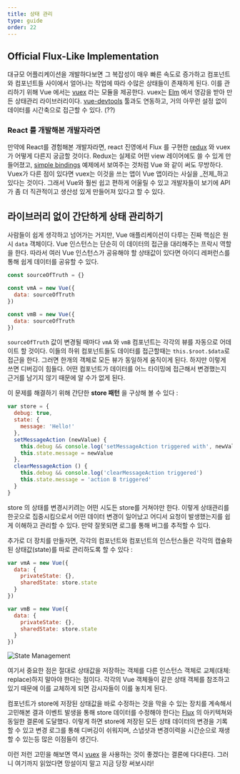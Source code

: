 ```yaml
---
title: 상태 관리 
type: guide
order: 22
---
```


## Official Flux-Like Implementation

대규모 어플리케이션을 개발하다보면 그 복잡성이 매우 빠른 속도로 증가하고 컴포넌트와 컴포넌트들 사이에서 얼어나는 작업에 따라 수많은 상태들이 존재하게 된다. 이를 관리하기 위해 Vue 에서는 [vuex](https://github.com/vuejs/vuex) 라는 모듈을 제공한다. vuex는 [Elm](https://en.wikipedia.org/wiki/Elm_%28programming_language%29) 에서 영감을 받아 만든 상태관리 라이브러리이다. [vue-devtools](https://github.com/vuejs/vue-devtools) 툴과도 연동하고, 거의 아무런 설정 없이 데이터를 시간축으로 접근할 수 있다. (??)

### React 를 개발해본 개발자라면

만약에 React를 경험해본 개발자라면, react 진영에서 Flux 를 구현한 [redux](https://github.com/reactjs/redux) 와 vuex가 어떻게 다른지 궁금할 것이다. Redux는 실제로 어떤 view 레이어에도 쓸 수 있게 만들어졌고, [simple bindings](https://github.com/egoist/revue) 예제에서 보여주는 것처럼 Vue 와 같이 써도 무방하다. Vuex가 다른 점이 있다면 vuex는 이것을 쓰는 앱이 Vue 앱이라는 사실을 _전제_하고 있다는 것이다. 그래서 Vue와 훨씬 쉽고 편하게 어울릴 수 있고 개발자들이 보기에 API가 좀 더 직관적이고 생산성 있게 만들어져 있다고 할 수 있다.

## 라이브러리 없이 간단하게 상태 관리하기

사람들이 쉽게 생각하고 넘어가는 거지만, Vue 애플리케이션이 다루는 진짜 핵심은 원시 `data` 객체이다. Vue 인스턴스는 단순히 이 데이터의 접근을 대리해주는 프락시 역할을 한다. 따라서 여러 Vue 인스턴스가 공유해야 할 상태값이 있다면 아이디 레퍼런스를 통해 쉽게 데이터를 공유할 수 있다. 

``` js
const sourceOfTruth = {}

const vmA = new Vue({
  data: sourceOfTruth
})

const vmB = new Vue({
  data: sourceOfTruth
})
```

`sourceOfTruth` 값이 변경될 때마다 `vmA` 와 `vmB` 컴포넌트는 각각의 뷰를 자동으로 어데이트 할 것이다. 이들의 하위 컴포넌트들도 데이터를 접근할때는 `this.$root.$data`로 접근을 한다. 그러면 한개의 객체로 모든 뷰가 동일하게 움직이게 된다. 하지만 이렇게 쓰면 디버깅이 힘들다. 어떤 컴포넌트가 데이터를 어느 타이밍에 접근해서 변경했는지 근거를 남기지 않기 때문에 알 수가 없게 된다. 

이 문제를 해결하기 위해 간단한 **store 패턴** 을 구상해 볼 수 있다 :

``` js
var store = {
  debug: true,
  state: {
    message: 'Hello!'
  },
  setMessageAction (newValue) {
    this.debug && console.log('setMessageAction triggered with', newValue)
    this.state.message = newValue
  },
  clearMessageAction () {
    this.debug && console.log('clearMessageAction triggered')
    this.state.message = 'action B triggered'
  }
}
```

store 의 상태를 변경시키려는 어떤 시도든 store를 거쳐야만 한다. 이렇게 상태관리를 한곳으로 집중시킴으로서 어떤 데이터 변경이 일어났고 어디서 요청이 발생했는지를 쉽게 이해하고 관리할 수 있다. 만약 잘못되면 로그를 통해 버그를 추적할 수 있다.

추가로 더 장치를 만들자면, 각각의 컴포넌트와 컴포넌트의 인스턴스들은 각각의 캡슐화된 상태값(state)를 따로 관리하도록 할 수 있다 : 

``` js
var vmA = new Vue({
  data: {
    privateState: {},
    sharedState: store.state
  }
})

var vmB = new Vue({
  data: {
    privateState: {},
    sharedState: store.state
  }
})
```

![State Management](/images/state.png)

<p class="tip">여기서 중요한 점은 절대로 상태값을 저장하는 객체를 다른 인스턴스 객체로 교체(대체: replace)하지 말아야 한다는 점이다. 각각의 Vue 객체들이 같은 상태 객체를 참조하고 있기 때문에 이를 교체하게 되면 감시자들이 이를 놓치게 된다.</p>

컴포넌트가 store에 저장된 상태값을 바로 수정하는 것을 막을 수 있는 장치를 계속해서 고민해본 결과 이벤트 발생을 통해 store 데이터를 수정해야 한다는 [Flux](https://facebook.github.io/flux/) 의 아키텍쳐와 동일한 결론에 도달했다. 이렇게 하면 store에 저장된 모든 상태 데이터의 변경을 기록할 수 있고 변경 로그를 통해 디버깅이 쉬워지며, 스냅샷과 변경이력을 시간순으로 재생할 수 있는등 많은 이점들이 생긴다.

이런 저런 고민을 해보면 역시 [vuex](https://github.com/vuejs/vuex) 을 사용하는 것이 좋겠다는 결론에 다다른다. 그러니 여기까지 읽었다면 망설이지 말고 지금 당장 써보시라!